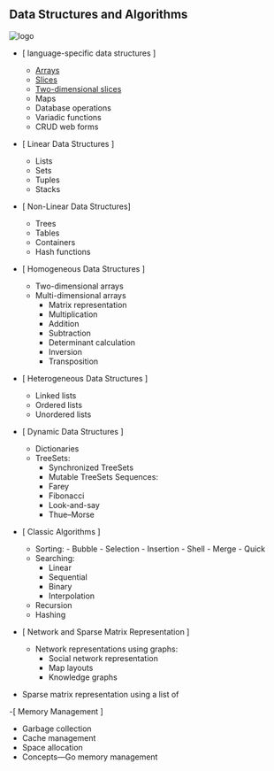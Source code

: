 ## Data Structures and Algorithms

![logo]()

- [ language-specific data structures ]
    - [Arrays](./array_concept.md)
    - [Slices](./Slices.md)
    - [ Two-dimensional slices](./Two_dimensional_slices.md)
    -  Maps
    -  Database operations
    -  Variadic functions
    -  CRUD web forms 
- [ Linear Data Structures ]
   -  Lists
   -  Sets
   -  Tuples
   -  Stacks
- [ Non-Linear Data Structures] 
  -  Trees
  -  Tables
  -  Containers
  -  Hash functions
- [ Homogeneous Data Structures ]
  -  Two-dimensional arrays
  -  Multi-dimensional arrays
      -   Matrix representation
      -   Multiplication
      -   Addition
      -   Subtraction
      -   Determinant calculation
      -   Inversion
      -   Transposition
- [ Heterogeneous Data Structures ]
   -  Linked lists
   -  Ordered lists
   -  Unordered lists
- [ Dynamic Data Structures ] 
    - Dictionaries
    - TreeSets:
       - Synchronized TreeSets
       - Mutable TreeSets
    Sequences:
       -  Farey
       -  Fibonacci
       -  Look-and-say
       -  Thue–Morse
- [ Classic Algorithms ] 
   -  Sorting:
           -  Bubble
           -  Selection
           -  Insertion
           -  Shell
           -  Merge
           -  Quick
   - Searching:
      - Linear
      -  Sequential
      -  Binary
      -  Interpolation
   - Recursion
   - Hashing
- [ Network and Sparse Matrix Representation ]

     - Network representations using graphs:
         - Social network representation
         -  Map layouts
         -  Knowledge graphs
 - Sparse matrix representation using a list of 
 
-[ Memory Management ]
   -  Garbage collection
   -  Cache management
   -  Space allocation
   -  Concepts—Go memory management



